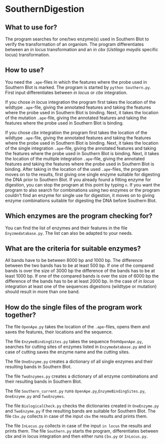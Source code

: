 # SouthernDigestion

## What to use for?
The program searches for one/two enzyme(s) used in Southern Blot to verify the transformation of an organism.
The program differentiates between an _in locus_ transformation and an _in cbx_ (_Ustilago maydis_ specific locus) transformation.


## How to use?
You need the `.ape`-files in which the features where the probe used in Southern Blot is marked.
The program is started by `python Southern.py`. First input differentiates between _in locus_ or
_cbx_ integration. 

If you chose _in locus_ integration the program first takes the location of the wildtype `.ape`-file, giving the annotated features and taking the features where the probe used in Southern Blot is binding. Next, it takes the location of the mutation `.ape`-file, giving the annotated features and taking the features where the probe used in Southern Blot is binding.

If you chose _cbx_ integration the program first takes the location of the wildtype `.ape`-file, giving the annotated features and taking the features where the probe used in Southern Blot is binding. Next, it takes the location of the single integration `.ape`-file, giving the annotated features and taking the features where the probe used in Southern Blot is binding. Next, it takes the location of the multiple integration `.ape`-file, giving the annotated features and taking the features where the probe used in Southern Blot is binding. After taking in the location of the used `.ape`-files, the program moves on to the results, first giving one single enzyme suitable for digesting the DNA prior to Southern Blot. If you already found a fitting enzyme for digestion, you can stop the program at this point by typing `n`. If you want the program to also search for combinations using two enzymes or the program couldn't find an enzyme for single use for digestion, it moves on to giving enzyme combinations suitable for digesting the DNA before Southern Blot.

## Which enzymes are the program checking for?
You can find the list of enzymes and their features in the file `Enyzmedatabase.py`. The list can also be adapted to your needs.

## What are the criteria for suitable enzymes?
All bands have to be between 8000 bp and 1000 bp. The difference between the two bands has to be at least 500 bp. If one of the compared bands is over the size of 3000 bp the difference of the bands has to be at least 1000 bp. If one of the compared bands is over the size of 6000 bp the difference of the bands has to be at least 2000 bp. In the case of _in locus_ integration at least one of the sequences digestions (wildtype or mutation) should result in more than one band.

## How do the single files of the program work together?

The file `OpenApe.py` takes the location of the `.ape`-files, opens them and saves the features, their locations and the sequence. 

The file `EnzymeBindingSites.py` takes the sequence from`OpenApe.py`, searches for cutting sites of enzymes listed in `Enzymedatabase.py` and in case of cutting saves the enzyme name and the cutting sites.

The file `OneEnzyme.py` creates a dictionary of all single enzymes and their resulting bands in Southern Blot. 

The file `TwoEnzymes.py` creates a dictionary of all enzyme combinations and their resulting bands in Southern Blot.

The file `Southern_current.py` runs `OpenApe.py`,`EnzymeBindingSites.py`, `OneEnzyme.py` and `TwoEnzymes`.

The file `BiologicalCheck.py` checks the dictionaries created in `OneEnzyme.py` and `TwoEnzyme.py` if the resulting bands are suitable for Southern Blot. The file `Cbx.py` collects in case of the input `cbx` the results and prints them. 

The file `InLocus.py` collects in case of the input `in locus` the results and prints them. The file `Southern.py` starts the program, differentiates between cbx and in locus integration and then either runs `Cbx.py` or `InLocus.py`.
